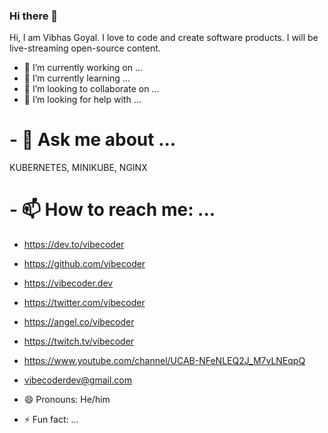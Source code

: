 ### Hi there 👋

Hi, I am Vibhas Goyal. I love to code and create software products. I will be live-streaming open-source content.

- 🔭 I’m currently working on ...
- 🌱 I’m currently learning ...
- 👯 I’m looking to collaborate on ...
- 🤔 I’m looking for help with ...

# - 💬 Ask me about ...
KUBERNETES, MINIKUBE, NGINX

# - 📫 How to reach me: ...

- https://dev.to/vibecoder
- https://github.com/vibecoder
- https://vibecoder.dev
- https://twitter.com/vibecoder
- https://angel.co/vibecoder
- https://twitch.tv/vibecoder
- https://www.youtube.com/channel/UCAB-NFeNLEQ2J_M7vLNEqpQ
- vibecoderdev@gmail.com

- 😄 Pronouns: He/him

- ⚡ Fun fact: ...

